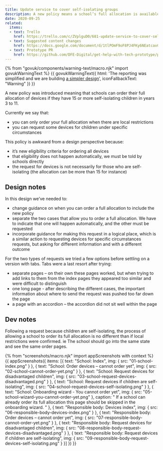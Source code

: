 ```yaml
---
title: Update service to cover self-isolating groups
description: A new policy means a school’s full allocation is available when 15 children are self-isolating
date: 2020-09-25
related:
  items:
  - text: Trello
    href: https://trello.com/c/ZVplguD0/681-update-service-to-cover-self-isolating-children
  - text: Suggested content changes
    href: https://docs.google.com/document/d/1tlPOmF9oF8PJ4FKy6NEatcavC-2Koe9305EvzKQ_eKA/
  - text: Prototype PR
    href: https://github.com/DFE-Digital/get-help-with-tech-prototype/pull/19
---
```


{% from "govuk/components/warning-text/macro.njk" import govukWarningText %}
{{ govukWarningText({
  html: 'The reporting was simplified and we are building <a href="/15-self-isolating-2">a simpler design</a>',
  iconFallbackText: "Warning"
}) }}

A new policy was introduced meaning that schools can order their full allocation of devices if they have 15 or more self-isolating children in years 3 to 11.

Currently we say that:
- you can only order your full allocation when there are local restrictions
- you can request some devices for children under specific circumstances

This policy is awkward from a design perspective because:
- it’s new eligibility criteria for ordering all devices
- that eligibility does not happen automatically, we must be told by schools directly
- the request for devices is not necessarily for those who are self-isolating (the allocation can be more than 15 for instance)

## Design notes

In this design we’ve needed to:
- change guidance on when you can order a full allocation to include the new policy
- separate the two cases that allow you to order a full allocation. We have to indicate that one will happen automatically, and the other must be requested
- incorporate guidance for making this request in a logical place, which is a similar action to requesting devices for specific circumstances requests, but asking for different information and with a different outcome

For the two types of requests we tried a few options before settling on a version with tabs. Tabs were a last resort after trying:
- separate pages – on their own these pages worked, but when trying to add links to them from the index pages they appeared too similar and were difficult to distinguish
- one long page - after describing the different cases, the important information about where to send the request was pushed too far down the page
- a page with an accordion – the accordion did not sit well within the page

## Dev notes

Following a request because children are self-isolating, the process of allowing a school to order its full allocation is no different than if local restrictions were confirmed. ie The school should go into the same state and see the same order pages.

{% from "screenshots/macro.njk" import appScreenshots with context %}
{{ appScreenshots({
  items: [{
      text: "School: Index",
      img: { src: "01-school-index.png" }
    }, {
      text: "School: Order devices – cannot order yet",
      img: { src: "02-school-cannot-order-yet.png" }
    }, {
      text: "School: Request devices for disadvantaged children",
      img: { src: "03-school-request-devices-disadvantaged.png" }
    }, {
      text: "School: Request devices if children are self-isolating",
      img: { src: "04-school-request-devices-self-isolating.png" }
    }, {
      text: "School: Onboarding wizard - You cannot order yet",
      img: { src: "05-school-wizard-you-cannot-order-yet.png" },
      caption: "
If a school can already order its full allocation this page should be skipped in the onboarding wizard.
      "
    }, {
      text: "Responsible body: Devices index",
      img: { src: "06-responsible-body-devices-index.png" }
    }, {
      text: "Responsible body: Order devices – cannot order yet",
      img: { src: "07-responsible-body-cannot-order-yet.png" }
    }, {
      text: "Responsible body: Request devices for disadvantaged children",
      img: { src: "08-responsible-body-request-devices-disadvantaged.png" }
    }, {
      text: "Responsible body: Request devices if children are self-isolating",
      img: { src: "09-responsible-body-request-devices-self-isolating.png" }
    }]
}) }}
